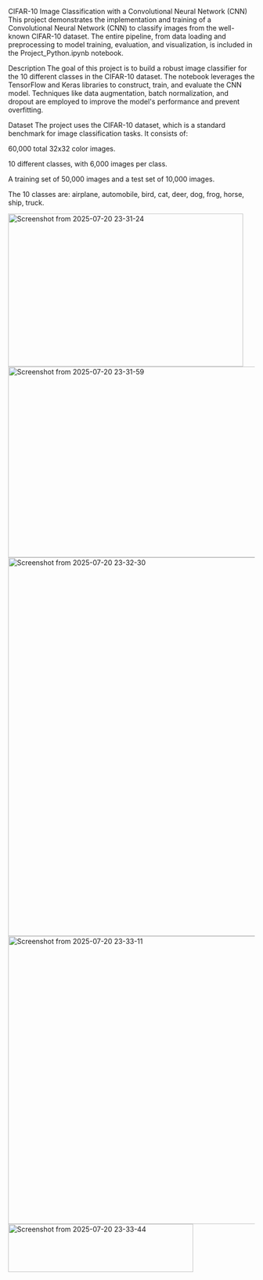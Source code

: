 CIFAR-10 Image Classification with a Convolutional Neural Network (CNN)
This project demonstrates the implementation and training of a Convolutional Neural Network (CNN) to classify images from the well-known CIFAR-10 dataset. The entire pipeline, from data loading and preprocessing to model training, evaluation, and visualization, is included in the Project_Python.ipynb notebook.

Description
The goal of this project is to build a robust image classifier for the 10 different classes in the CIFAR-10 dataset. The notebook leverages the TensorFlow and Keras libraries to construct, train, and evaluate the CNN model. Techniques like data augmentation, batch normalization, and dropout are employed to improve the model's performance and prevent overfitting.

Dataset
The project uses the CIFAR-10 dataset, which is a standard benchmark for image classification tasks. It consists of:

60,000 total 32x32 color images.

10 different classes, with 6,000 images per class.

A training set of 50,000 images and a test set of 10,000 images.

The 10 classes are:
airplane, automobile, bird, cat, deer, dog, frog, horse, ship, truck.


<img width="480" height="312" alt="Screenshot from 2025-07-20 23-31-24" src="https://github.com/user-attachments/assets/ac44f115-be1e-4f4b-b15d-a8913db2abd9" />

<img width="1187" height="389" alt="Screenshot from 2025-07-20 23-31-59" src="https://github.com/user-attachments/assets/177135d4-8069-4815-a344-edc573cd6008" />

<img width="851" height="772" alt="Screenshot from 2025-07-20 23-32-30" src="https://github.com/user-attachments/assets/7ea1f5b0-d06e-4b03-a794-86d0f06c6fbf" />

<img width="1448" height="587" alt="Screenshot from 2025-07-20 23-33-11" src="https://github.com/user-attachments/assets/468f76bb-b855-4e49-b8dd-391f4c1ec4c2" />

<img width="378" height="98" alt="Screenshot from 2025-07-20 23-33-44" src="https://github.com/user-attachments/assets/d25fff3f-0492-456e-bb64-65bad5c61b8b" />
